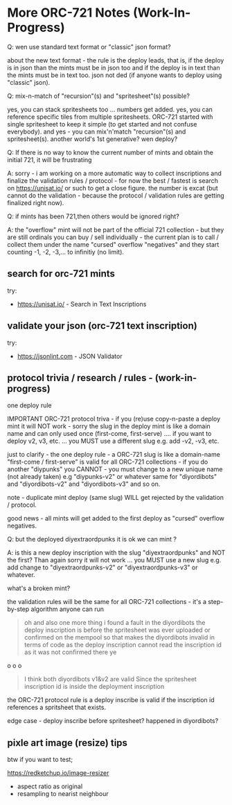 
# More ORC-721 Notes (Work-In-Progress)


Q: wen use standard text format or "classic" json format?

about the new text format - the rule is the deploy leads, that is, if the deploy is in json than the mints must be in json too and if the deploy is in text than the mints must be in text too.    json not ded (if anyone wants to deploy using "classic" json).


Q: mix-n-match of "recursion"(s) and "spritesheet"(s) possible?

yes, you can stack spritesheets too ... numbers get added.   yes, you can reference specific tiles from multiple spritesheets.  ORC-721 started with single spritesheet to keep it simple (to get started and not confuse everybody). and yes - you can mix'n'match "recursion"(s) and spritesheet(s). another world's 1st generative? wen deploy?







Q: If there is no way to know the current number
of mints and obtain the initial 721, it will be frustrating

A: sorry - i am working on a more automatic way to collect inscriptions and finalize the validation rules / protocol -   for now the best / fastest is search on https://unisat.io/ or such to get a close figure. the number is excat (but cannot do the validation - because the protocol / validation rules are  getting  finalized right now).



Q: if mints has been 721,then others would be ignored right?

A: the "overflow" mint will not be part of the official 721 collection - but they are still ordinals you can buy / sell individually - the current plan is to call / collect them under the name "cursed" overflow "negatives" and they start counting -1, -2, -3,... to infinitiy (no limit).






## search for orc-721 mints

try:

- <https://unisat.io/>  - Search in Text Inscriptions


## validate your json (orc-721 text inscription)

try:

- <https://jsonlint.com> - JSON Validator





 ## protocol trivia / research / rules  - (work-in-progress)


one deploy rule

IMPORTANT ORC-721 protocol triva -    if you (re)use copy-n-paste a deploy mint it will NOT work - sorry
the slug in the deploy mint is like a domain name and can only used once (first-come, first-serve) .... if you want to deploy v2, v3, etc. ... you MUST use a different slug e.g.  add -v2, -v3, etc.

just to clarify - the one deploy rule - a ORC-721 slug is like a domain-name "first-come / first-serve"  is valid for all ORC-721 collections -
if you do another "diypunks" you CANNOT - you must change to a new unique name (not already taken) e.g "diypunks-v2" or whatever same for "diyordibots" and "diyordibots-v2" and "diyordibots-v3" and so on.

note - duplicate mint deploy (same slug) WILL get rejected by the validation / protocol.

good news - all mints will get added to the first deploy as "cursed" overflow negatives.





Q: but the deployed  diyextraordpunks it is ok we can mint ?

A: is this a new deploy inscription with the slug "diyextraordpunks"  and NOT the first?   Than again sorry it will not work ... you MUST use a new slug  e.g. add change to  "diyextraordpunks-v2" or  "diyextraordpunks-v3" or whatever.






what's a broken mint?

the validation rules will be the same for all ORC-721 collections - it's a step-by-step algorithm  anyone can run








> oh and also one more thing i found a fault in the diyordibots the deploy inscription is before the spritesheet was ever uploaded or confirmed on the mempool so that makes the diyordibots invalid in terms of code as the deploy inscription cannot read the inscription id as it was not confirmed there ye

 o o o

> I think both diyordibots v1&v2 are valid
> Since the spritesheet inscription id is inside the deployment inscription

the ORC-721 protocol rule is a deploy inscribe is valid if the inscription id references a  spritsheet that exists.

edge case - deploy inscribe before spritesheet?  happened in diyordibots?







## pixle art image (resize) tips


btw if you want to test;

https://redketchup.io/image-resizer

- aspect ratio as original
- resampling to nearist neighbour



